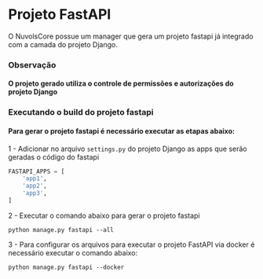 # Projeto FastAPI

O NuvolsCore possue um manager que gera um projeto fastapi já integrado com a camada do projeto Django.

### Observação

#### O projeto gerado utiliza o controle de permissões e autorizações do projeto Django

### Executando o build do projeto fastapi

#### Para gerar o projeto fastapi é necessário executar as etapas abaixo:

1 - Adicionar no arquivo `settings.py` do projeto Django as apps que serão geradas o código do fastapi

```python
FASTAPI_APPS = [
    'app1',
    'app2',
    'app3',
] 
```

2 - Executar o comando abaixo para gerar o projeto fastapi

```console
python manage.py fastapi --all
```

3 - Para configurar os arquivos para executar o projeto FastAPI via docker é necessário executar o comando abaixo:

```console
python manage.py fastapi --docker
```
